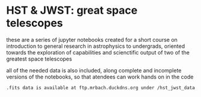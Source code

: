 # HST & JWST: great space telescopes

these are a series of jupyter notebooks created for a short course on introduction to general research in astrophysics to undergrads, oriented towards the exploration of capabilities and scienctific output of two of the greatest space telescopes

all of the needed data is also included, along complete and incomplete versions of the notebooks, so that atendees can work hands on in the code

`.fits data is available at ftp.mrbach.duckdns.org under /hst_jwst_data`

